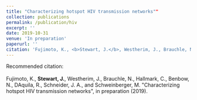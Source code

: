 ```yaml
---
title: "Characterizing hotspot HIV transmission networks""
collection: publications
permalink: /publication/hiv
excerpt: ''
date: 2019-10-31
venue: 'In preparation'
paperurl: ''
citation: 'Fujimoto, K., <b>Stewart, J.</b>, Westherim, J., Brauchle, N., Hallmark, C., Benbow, N., DAquila, R., Schneider, J. A., and Schweinberger, M. &quot;Characterizing hotspot HIV transmission networks&quot;, in preparation (2019).'
---
```



Recommended citation:<br><br>Fujimoto, K., <b>Stewart, J.</b>, Westherim, J., Brauchle, N., Hallmark, C., Benbow, N., DAquila, R., Schneider, J. A., and Schweinberger, M. &quot;Characterizing hotspot HIV transmission networks&quot;, in preparation (2019).
